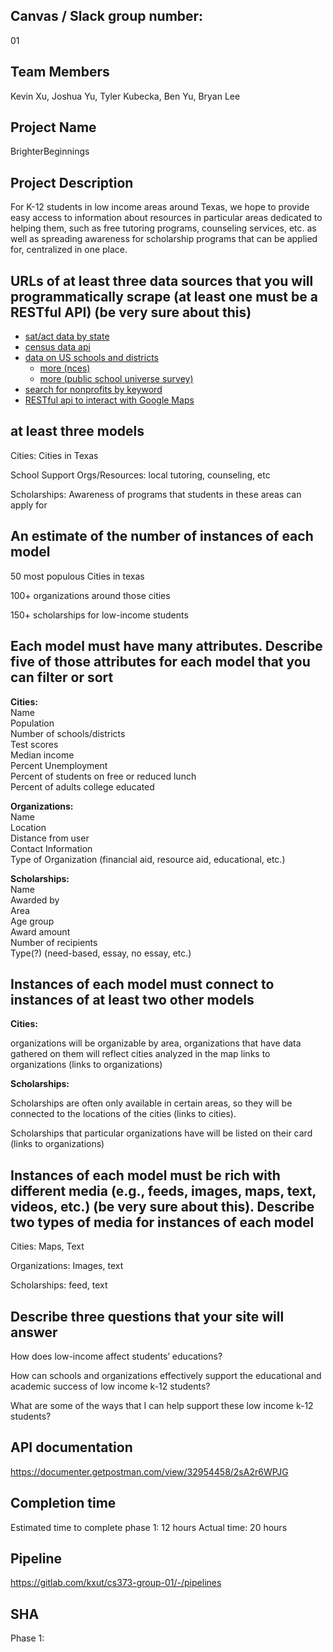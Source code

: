 ## Canvas / Slack group number:
01

## Team Members
Kevin Xu, Joshua Yu, Tyler Kubecka, Ben Yu, Bryan Lee

## Project Name
BrighterBeginnings

## Project Description
For K-12 students in low income areas around Texas, we hope to provide easy access to information about resources in particular areas dedicated to helping them, such as free tutoring programs, counseling services, etc. as well as spreading awareness for scholarship programs that can be applied for, centralized in one place.

## URLs of at least three data sources that you will programmatically scrape (at least one must be a RESTful API) (be very sure about this)
 - [sat/act data by state](https://github.com/jasminevasandani/ACT_SAT_Data_Recommendations/tree/master/data)
- [census data api](https://www.census.gov/data/developers/data-sets.html)
- [data on US schools and districts](https://educationdata.urban.org/documentation/index.html)
	- [more (nces)](https://nces.ed.gov/ccd/)
	- [more (public school universe survey)](https://nces.ed.gov/ccd/pubschuniv.asp)
- [search for nonprofits by keyword](https://www.guidestar.org/search)
- [RESTful api to interact with Google Maps](https://tryapis.com/googlemaps)
## at least three models
Cities: Cities in Texas

School Support Orgs/Resources: local tutoring, counseling, etc

Scholarships: Awareness of programs that students in these areas can apply for

## An estimate of the number of instances of each model
50 most populous Cities in texas

100+ organizations around those cities

150+ scholarships for low-income students

## Each model must have many attributes. Describe five of those attributes for each model that you can filter or sort
**Cities:**\
Name\
Population\
Number of schools/districts\
Test scores\
Median income\
Percent Unemployment\
Percent of students on free or reduced lunch\
Percent of adults college educated

**Organizations:**\
Name\
Location\
Distance from user\
Contact Information\
Type of Organization (financial aid, resource aid, educational, etc.)

**Scholarships:**\
Name\
Awarded by\
Area\
Age group\
Award amount\
Number of recipients\
Type(?) (need-based, essay, no essay, etc.)

## Instances of each model must connect to instances of at least two other models
**Cities:**

organizations will be organizable by area, organizations that have data gathered on them will reflect cities analyzed in the map links to organizations (links to organizations)

  

**Scholarships:**

Scholarships are often only available in certain areas, so they will be connected to the locations of the cities (links to cities).

Scholarships that particular organizations have will be listed on their card (links to organizations)

  

## Instances of each model must be rich with different media (e.g., feeds, images, maps, text, videos, etc.) (be very sure about this). Describe two types of media for instances of each model

Cities: Maps, Text

Organizations: Images, text

Scholarships: feed, text

  

## Describe three questions that your site will answer

How does low-income affect students’ educations?

  

How can schools and organizations effectively support the educational and academic success of low income k-12 students?

  

What are some of the ways that I can help support these low income k-12 students?

## API documentation
https://documenter.getpostman.com/view/32954458/2sA2r6WPJG

## Completion time
Estimated time to complete phase 1: 12 hours
Actual time: 20 hours

## Pipeline
https://gitlab.com/kxut/cs373-group-01/-/pipelines

## SHA
Phase 1: 
